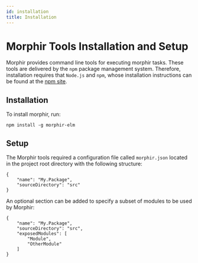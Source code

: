 ```yaml
---
id: installation
title: Installation
---
```

# Morphir Tools Installation and Setup
Morphir provides command line tools for executing morphir tasks. 
These tools are delivered by the ```npm``` package management system. Therefore, installation
requires that ```Node.js``` and ```npm```, whose installation instructions can be found at the [npm site](https://docs.npmjs.com/downloading-and-installing-node-js-and-npm).

## Installation
To install morphir, run:

```npm install -g morphir-elm```

## Setup
The Morphir tools required a configuration file called `morphir.json` located in the project
root directory with the following structure:

```
{
    "name": "My.Package",
    "sourceDirectory": "src"
}
```

An optional section can be added to specify a subset of modules to be used by Morphir:

```
{
    "name": "My.Package",
    "sourceDirectory": "src",
    "exposedModules": [
        "Module",
        "OtherModule"
    ]
}
```


